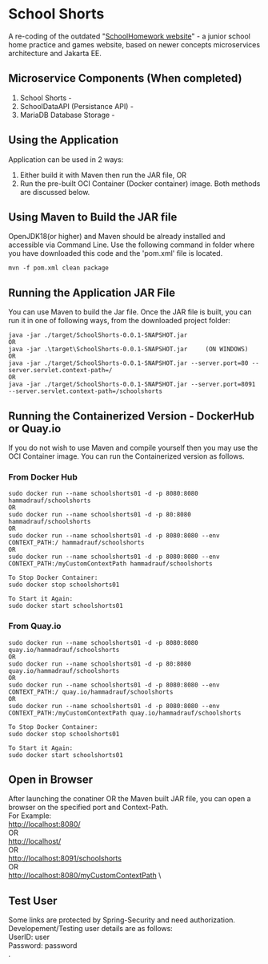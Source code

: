 # School Shorts
A re-coding of the outdated "[SchoolHomework website](https://sourceforge.net/projects/schoolhomework/)" - a junior school home practice and games website, based on newer concepts microservices architecture and Jakarta EE.

## Microservice Components (When completed)
1. School Shorts - 
2. SchoolDataAPI (Persistance API) -
3. MariaDB Database Storage -

## Using the Application
Application can be used in 2 ways:
1. Either build it with Maven then run the JAR file, OR
2. Run the pre-built OCI Container (Docker container) image.
Both methods are discussed below.

## Using Maven to Build the JAR file
OpenJDK18(or higher) and Maven should be already installed and accessible via Command Line. Use the following command in folder where you have downloaded this code and the 'pom.xml' file is located.
```
mvn -f pom.xml clean package
```
## Running the Application JAR File
You can use Maven to build the Jar file. Once the JAR file is built, you can run it in one of following ways, from the downloaded project folder:
```
java -jar ./target/SchoolShorts-0.0.1-SNAPSHOT.jar
OR
java -jar .\target\SchoolShorts-0.0.1-SNAPSHOT.jar     (ON WINDOWS)
OR
java -jar ./target/SchoolShorts-0.0.1-SNAPSHOT.jar --server.port=80 --server.servlet.context-path=/
OR
java -jar ./target/SchoolShorts-0.0.1-SNAPSHOT.jar --server.port=8091 --server.servlet.context-path=/schoolshorts
```

## Running the Containerized Version - DockerHub or Quay.io
If you do not wish to use Maven and compile yourself then you may use the OCI Container image. You can run the Containerized version as follows.
### From Docker Hub
```
sudo docker run --name schoolshorts01 -d -p 8080:8080 hammadrauf/schoolshorts
OR
sudo docker run --name schoolshorts01 -d -p 80:8080 hammadrauf/schoolshorts
OR
sudo docker run --name schoolshorts01 -d -p 8080:8080 --env CONTEXT_PATH:/ hammadrauf/schoolshorts
OR
sudo docker run --name schoolshorts01 -d -p 8080:8080 --env CONTEXT_PATH:/myCustomContextPath hammadrauf/schoolshorts 

To Stop Docker Container:
sudo docker stop schoolshorts01

To Start it Again:
sudo docker start schoolshorts01
```
### From Quay.io
```
sudo docker run --name schoolshorts01 -d -p 8080:8080 quay.io/hammadrauf/schoolshorts
OR
sudo docker run --name schoolshorts01 -d -p 80:8080 quay.io/hammadrauf/schoolshorts
OR
sudo docker run --name schoolshorts01 -d -p 8080:8080 --env CONTEXT_PATH:/ quay.io/hammadrauf/schoolshorts
OR
sudo docker run --name schoolshorts01 -d -p 8080:8080 --env CONTEXT_PATH:/myCustomContextPath quay.io/hammadrauf/schoolshorts

To Stop Docker Container:
sudo docker stop schoolshorts01

To Start it Again:
sudo docker start schoolshorts01
```
## Open in Browser
After launching the conatiner OR the Maven built JAR file, you can open a browser on the specified port and Context-Path.\
For Example:\
[http://localhost:8080/](http://localhost:8080/) \
OR\
[http://localhost/](http://localhost/) \
OR\
[http://localhost:8091/schoolshorts](http://localhost:8091/schoolshorts) \
OR\
[http://localhost:8080/myCustomContextPath](http://localhost:8080/myCustomContextPath) \

## Test User
Some links are protected by Spring-Security and need authorization. Developement/Testing user details are as follows:\
UserID: user\
Password: password\
.


